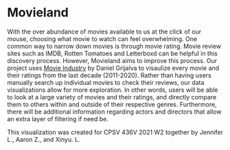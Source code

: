 # Movieland

With the over abundance of movies available to us at the click of our mouse, choosing what movie to
watch can feel overwhelming. One common way to narrow down movies is through movie rating. Movie
review sites such as IMDB, Rotten Tomatoes and Letterboxd can be helpful in this discovery process.
However, Movieland aims to improve this process. Our project uses [Movie Industry](https://www.kaggle.com/datasets/danielgrijalvas/movies) by Daniel Grijalva to visaulize every movie and their ratings from the last decade (2011-2020). Rather than having users manually search up
individual movies to check their reviews, our data visualizations allow for more exploration. In other
words, users will be able to look at a large variety of movies and their ratings, and directly compare them
to others within and outside of their respective genres. Furthermore, there will be additional information
regarding actors and directors that allow an extra layer of filtering if need be.



This visualization was created for CPSV 436V 2021 W2 together by Jennifer L., Aaron Z., and Xinyu. L.
